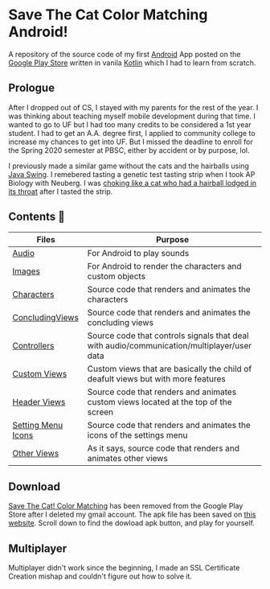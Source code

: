 # Save The Cat Color Matching Android!

A repository of the source code of my first [Android](https://www.android.com/) App posted on the [Google Play Store](https://play.google.com/store) written in vanila [Kotlin](https://kotlinlang.org/) which I had to learn from scratch.

## Prologue

After I dropped out of CS, I stayed with my parents for the rest of the year. I was thinking about teaching myself mobile development during that time. I wanted to go to UF but I had too many credits to be considered a 1st year student. I had to get an A.A. degree first, I applied to community college to increase my chances to get into UF. But I missed the deadline to enroll for the Spring 2020 semester at PBSC, either by accident or by purpose, lol.

I previously made a similar game without the cats and the hairballs using [Java Swing](https://en.wikipedia.org/wiki/Swing_(Java)). I remebered tasting a genetic test tasting strip when I took AP Biology with Neuberg. I was [choking like a cat who had a hairball lodged in its throat](https://www.youtube.com/watch?v=F5wWlMNBrvY) after I tasted the strip.

## Contents :meat_on_bone:

| Files | Purpose |
| ----- | ------- |
| [Audio](/res/raw/) | For Android to play sounds |
| [Images](/res/drawable/) | For Android to render the characters and custom objects |
| [Characters](/java/com/example/savethecat_colormatching/Characters/) | Source code that renders and animates the characters |
| [ConcludingViews](/java/com/example/savethecat_colormatching/ConcludingViews/) | Source code that renders and animates the concluding views |
| [Controllers](/java/com/example/savethecat_colormatching/Controllers/) | Source code that controls signals that deal with audio/communication/multiplayer/user data |
| [Custom Views](/java/com/example/savethecat_colormatching/CustomViews/) | Custom views that are basically the child of deafult views but with more features |
| [Header Views](/java/com/example/savethecat_colormatching/HeaderViews/) | Source code that renders and animates custom views located at the top of the screen |
| [Setting Menu Icons](/java/com/example/savethecat_colormatching/SettingsMenu/) | Source code that renders and animates the icons of the settings menu |
| [Other Views](/java/com/example/savethecat_colormatching/ParticularViews/) | As it says, source code that renders and animates other views |

## Download

[Save The Cat! Color Matching](https://play.google.com/store/apps/details?id=com.francistopher.savethecat_colormatching&hl=en_US&gl=US) has been removed from the Google Play Store after I deleted my gmail account. The apk file has been saved on [this website](https://androidappsapk.co/detail-save-the-cat-color-matching/). Scroll down to find the dowload apk button, and play for yourself.

## Multiplayer

Multiplayer didn't work since the beginning, I made an SSL Certificate Creation mishap and couldn't figure out how to solve it.
